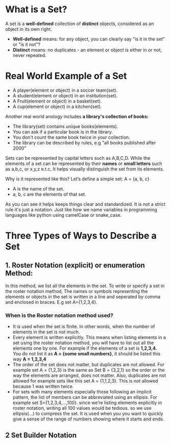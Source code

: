 # What is a Set?

A set is a **well-defined** collection of **distinct** objects, considered as an object in its own right.

- **Well-defined** means: for any object, you can clearly say "is it in the set" or "is it not"?
- **Distinct** means: no duplicates - an element or object is either in or not, never repeated.

# Real World Example of a Set
- A player(element or object) in a soccer team(set).
- A student(element or object) in an institution(set).
- A Fruit(element or object) in a basket(set).
- A cup(element or object) in a kitchen(set).

Another real world anology includes **a library's collection of books:**
- The library(set) contains unique books(elements).
- You can ask if a particular book is in the library.
- You don't count the same book twice in your collection.
- The library can be described by rules, e.g "all books published after 2000"

Sets can be represented by capital letters such as A,B,C,D. While the elements of a set can be represented by their **names** or **small letters** such as a,b,c, or x,y,z e.t.c. It helps visually distinguish the set from its elements.

Why is it represented like this?
Let’s define a simple set:
A = {a, b, c}
- A is the name of the set.
- a, b, c are the elements of that set.

As you can see it helps keeps things clear and standardized. It is not a strict rule it's just a notation. Just like how we name variables in programming languages like python using camelCase or snake_case.

# Three Types of Ways to Describe a Set

## 1. Roster Notation (explicit) or enumeration Method: 
In this method, we list all the elements in the set. To write or specify a set in the roster notation method, The names or symbols representing the elements or objects in the set is written in a line and seperated by comma and enclosed in braces. E.g set A={1,2,3,4}.

### When is the Roster notation method used?
- It is used when the set is finite. In other words, when the number of elements in the set is not much.
- Every element is written explicitly. This means when listing elements in a set using the roster notation method, you will have to list out all the elements one by one. For example if the elements of a set is **1,2,3,4**. You do not list it as **A = {some small numbers}**, it should be listed this way **A = 1,2,3,4**
- The order of the set does not matter, but duplicates are not allowed. For example set A = {1,2,3} is the same as Set B = {3,2,1} so the order or the way the elements are arranged, does not matter. Also, duplicates are not allowed for example sets like this set A = {1,1,2,3}. This is not allowed because 1 was written twice.
- For sets with many elements especially those following an implicit pattern, the list of members can be abbreviated using an ellipsis. For example set S={1,2,3,4,…,100}. since we’re listing elements explicitly in roster notation, writing all 100 values would be tedious. so we use ellipsis(...) to compress the set. It is used when you you want to quickly give a sense of the range of numbers showing where it starts and ends.

## 2 Set Builder Notation
